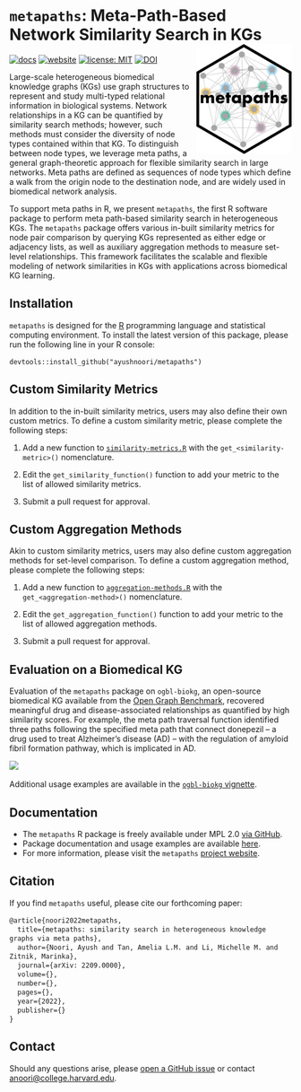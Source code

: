 # `metapaths`: Meta-Path-Based Network Similarity Search in KGs <a href="https://github.com/ayushnoori/metapaths"><img src='man/figures/logo.svg' align="right" width="170"/></a>

[![docs](https://img.shields.io/badge/docs-live-brightgreen?style=for-the-badge)](https://www.ayushnoori.com/metapaths)
[![website](https://img.shields.io/badge/website-live-brightgreen?style=for-the-badge)](https://zitniklab.hms.harvard.edu/projects/metapaths/)
[![license: MIT](https://img.shields.io/badge/license-MPL-green.svg?style=for-the-badge)](https://opensource.org/licenses/MIT)
[![DOI](https://img.shields.io/badge/DOI-10.5281/zenodo.7047210-blue?style=for-the-badge)](https://zenodo.org/badge/latestdoi/382086164)

Large-scale heterogeneous biomedical knowledge graphs (KGs) use graph structures to represent and study multi-typed relational information in biological systems. Network relationships in a KG can be quantified by similarity search methods; however, such methods must consider the diversity of node types contained within that KG. To distinguish between node types, we leverage meta paths, a general graph-theoretic approach for flexible similarity search in large networks. Meta paths are defined as sequences of node types which define a walk from the origin node to the destination node, and are widely used in biomedical network analysis.

To support meta paths in R, we present `metapaths`, the first R software package to perform meta path-based similarity search in heterogeneous KGs. The `metapaths` package offers various in-built similarity metrics for node pair comparison by querying KGs represented as either edge or adjacency lists, as well as auxiliary aggregation methods to measure set-level relationships. This framework facilitates the scalable and flexible modeling of network similarities in KGs with applications across biomedical KG learning.

## Installation

`metapaths` is designed for the [R](https://www.r-project.org/) programming language and statistical computing environment. To install the latest version of this package, please run the following line in your R console:

```{r}
devtools::install_github("ayushnoori/metapaths")
```

## Custom Similarity Metrics

In addition to the in-built similarity metrics, users may also define their own custom metrics. To define a custom similarity metric, please complete the following steps:

1. Add a new function to [`similarity-metrics.R`](https://github.com/ayushnoori/metapaths/blob/master/R/similarity-metrics.R) with the `get_<similarity-metric>()` nomenclature.

2. Edit the `get_similarity_function()` function to add your metric to the list of allowed similarity metrics.

3. Submit a pull request for approval.

## Custom Aggregation Methods

Akin to custom similarity metrics, users may also define custom aggregation methods for set-level comparison. To define a custom aggregation method, please complete the following steps:

1. Add a new function to [`aggregation-methods.R`](https://github.com/ayushnoori/metapaths/blob/master/R/aggregation-methods.R) with the `get_<aggregation-method>()` nomenclature.

2. Edit the `get_aggregation_function()` function to add your metric to the list of allowed aggregation methods.

3. Submit a pull request for approval.

## Evaluation on a Biomedical KG

Evaluation of the `metapaths` package on `ogbl-biokg`, an open-source biomedical KG available from the [Open Graph Benchmark](https://ogb.stanford.edu), recovered meaningful drug and disease-associated relationships as quantified by high similarity scores. For example, the meta path traversal function identified three paths following the specified meta path that connect donepezil – a drug used to treat Alzheimer’s disease (AD) – with the regulation of amyloid fibril formation pathway, which is implicated in AD.

<img src='man/figures/metapaths_figure.svg'/>

Additional usage examples are available in the [`ogbl-biokg` vignette](https://www.ayushnoori.com/metapaths/articles/biokg-demo.html).

## Documentation

* The `metapaths` R package is freely available under MPL 2.0 [via GitHub](https://github.com/ayushnoori/metapaths).
* Package documentation and usage examples are available [here](https://www.ayushnoori.com/metapaths).
* For more information, please visit the `metapaths` [project website](https://zitniklab.hms.harvard.edu/projects/metapaths/).

## Citation

If you find `metapaths` useful, please cite our forthcoming paper:

```
@article{noori2022metapaths,
  title={metapaths: similarity search in heterogeneous knowledge graphs via meta paths},
  author={Noori, Ayush and Tan, Amelia L.M. and Li, Michelle M. and Zitnik, Marinka},
  journal={arXiv: 2209.0000},
  volume={},
  number={},
  pages={},
  year={2022},
  publisher={}
}
```

## Contact

Should any questions arise, please [open a GitHub issue](https://github.com/ayushnoori/metapaths/issues/new) or contact [anoori@college.harvard.edu](anoori@college.harvard.edu).

<!-- ## Build Documentation

The documentation for `metapaths` is built using the `roxygen2` package. To build the documentation, run:

```{r}
roxygen2::roxygenise()
```

## Build Website

The website for `metapaths` is built using the `pkgdown` package. To compile and render the website, run:

```{r}
pkgdown::build_site()
``` -->
